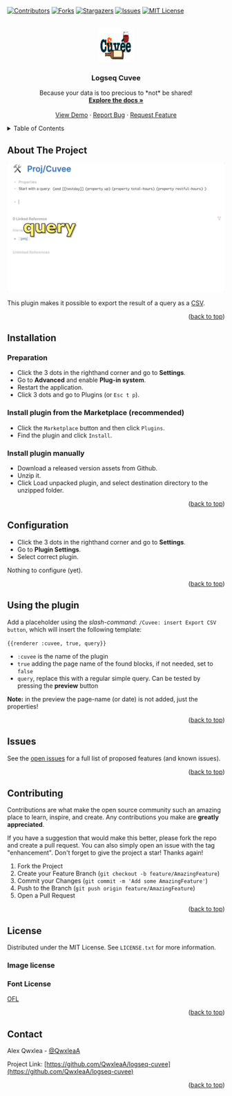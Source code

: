 <div id="top"></div>
<!--
*** Thanks for checking out the logseq-cuvee. If you have a suggestion
*** that would make this better, please fork the repo and create a pull request
*** or simply open an issue with the tag "enhancement".
*** Don't forget to give the project a star!
*** Thanks again! Now go create something AMAZING! :D
-->



<!-- PROJECT SHIELDS -->
<!--
*** I'm using markdown "reference style" links for readability.
*** Reference links are enclosed in brackets [ ] instead of parentheses ( ).
*** See the bottom of this document for the declaration of the reference variables
*** for contributors-url, forks-url, etc. This is an optional, concise syntax you may use.
*** https://www.markdownguide.org/basic-syntax/#reference-style-links
-->
[![Contributors][contributors-shield]][contributors-url]
[![Forks][forks-shield]][forks-url]
[![Stargazers][stars-shield]][stars-url]
[![Issues][issues-shield]][issues-url]
[![MIT License][license-shield]][license-url]


<!-- PROJECT LOGO -->
<br />
<div align="center">
  <a href="https://github.com/QWxleA/logseq-cuvee">
    <img src="images/icon.png" alt="Logo" width="80" height="80">
  </a>

  <h3 align="center">Logseq Cuvee</h3>

  <p align="center">
    Because your data is too precious to *not* be shared!
    <br />
    <a href="https://github.com/QWxleA/logseq-cuvee"><strong>Explore the docs »</strong></a>
    <br />
    <br />
    <a href="https://github.com/QWxleA/logseq-cuvee">View Demo</a>
    ·
    <a href="https://github.com/QWxleA/logseq-cuvee/issues">Report Bug</a>
    ·
    <a href="https://github.com/QWxleA/logseq-cuvee/issues">Request Feature</a>
  </p>
</div>


<!-- TABLE OF CONTENTS -->
<details>
  <summary>Table of Contents</summary>
  <ol>
    <li><a href="#about-the-project">About The Project</a></li>
    <li><a href="#installation">Installation</a></li>
    <li><a href="#configuration">Configuration</a></li>
    <li><a href="#using-the-plugin">Using the plugin</a></li>
    <li><a href="#issues">Issues</a></li>
    <li><a href="#contributing">Contributing</a></li>
    <li><a href="#license">License</a></li>
    <li><a href="#contact">Contact</a></li>
    <li><a href="#acknowledgments">Acknowledgments</a></li>
  </ol>
</details>


<!-- ABOUT THE PROJECT -->
## About The Project

[![Product Name Screen Shot][product-screenshot]](https://github.com/QWxleA/logseq-cuvee/)

This plugin makes it possible to export the result of a query as a [CSV](https://en.wikipedia.org/wiki/Comma-separated_values).

<p align="right">(<a href="#top">back to top</a>)</p>


<!-- GETTING STARTED -->

## Installation

### Preparation

- Click the 3 dots in the righthand corner and go to **Settings**.
- Go to **Advanced** and enable **Plug-in system**.
- Restart the application.
- Click 3 dots and go to Plugins (or `Esc t p`).

### Install plugin from the Marketplace (recommended) 

- Click the `Marketplace` button and then click `Plugins`.
- Find the plugin and click `Install`.

### Install plugin manually

- Download a released version assets from Github.
- Unzip it.
- Click Load unpacked plugin, and select destination directory to the unzipped folder.



<p align="right">(<a href="#top">back to top</a>)</p>



<!-- Configuration -->
## Configuration

- Click the 3 dots in the righthand corner and go to **Settings**.
- Go to **Plugin Settings**.
- Select correct plugin.

Nothing to configure (yet).

<p align="right">(<a href="#top">back to top</a>)</p>

## Using the plugin

Add a placeholder using the *slash-command*: `/Cuvee: insert Export CSV button`, which will insert the following template:

`{{renderer :cuvee, true, query}} `

- `:cuvee` is the name of the plugin
- `true` adding the page name of the found blocks, if not needed, set to `false`
- `query`, replace this with a regular simple query. Can be tested by pressing the **preview** button

**Note:** in the preview the page-name (or date) is not added, just the properties!

<p align="right">(<a href="#top">back to top</a>)</p>

<!-- Issues -->
## Issues

See the [open issues](https://github.com/QWxleA/logseq-cuvee/issues) for a full list of proposed features (and known issues).

<p align="right">(<a href="#top">back to top</a>)</p>



<!-- CONTRIBUTING -->
## Contributing

Contributions are what make the open source community such an amazing place to learn, inspire, and create. Any contributions you make are **greatly appreciated**.

If you have a suggestion that would make this better, please fork the repo and create a pull request. You can also simply open an issue with the tag "enhancement".
Don't forget to give the project a star! Thanks again!

1. Fork the Project
2. Create your Feature Branch (`git checkout -b feature/AmazingFeature`)
3. Commit your Changes (`git commit -m 'Add some AmazingFeature'`)
4. Push to the Branch (`git push origin feature/AmazingFeature`)
5. Open a Pull Request

<p align="right">(<a href="#top">back to top</a>)</p>



<!-- LICENSE -->
## License

Distributed under the MIT License. See `LICENSE.txt` for more information.

### Image license

### Font License

[OFL](./OFL.txt)

<p align="right">(<a href="#top">back to top</a>)</p>



<!-- CONTACT -->
## Contact

Alex Qwxlea - [@QwxleaA](https://twitter.com/QwxleaA) 

Project Link: [https://github.com/QwxleaA/logseq-cuvee](https://github.com/QwxleaA/logseq-cuvee)

<p align="right">(<a href="#top">back to top</a>)</p>


<!-- MARKDOWN LINKS & IMAGES -->
<!-- https://www.markdownguide.org/basic-syntax/#reference-style-links -->
[contributors-shield]: https://img.shields.io/github/contributors/QWxleA/logseq-cuvee.svg?style=for-the-badge
[contributors-url]: https://github.com/QWxleA/logseq-cuvee/graphs/contributors
[forks-shield]: https://img.shields.io/github/forks/QWxleA/logseq-cuvee.svg?style=for-the-badge
[forks-url]: https://github.com/QWxleA/logseq-cuvee/network/members
[stars-shield]: https://img.shields.io/github/stars/QWxleA/logseq-cuvee.svg?style=for-the-badge
[stars-url]: https://github.com/QWxleA/logseq-cuvee/stargazers
[issues-shield]: https://img.shields.io/github/issues/QWxleA/logseq-cuvee.svg?style=for-the-badge
[issues-url]: https://github.com/QWxleA/logseq-cuvee/issues
[license-shield]: https://img.shields.io/github/license/QWxleA/logseq-cuvee.svg?style=for-the-badge
[license-url]: https://github.com/QWxleA/logseq-cuvee/blob/master/LICENSE.txt
[product-screenshot]: images/screenshot.gif
[configuration-screenshot]: ./images/configuration.png